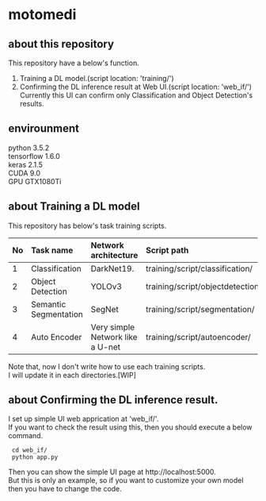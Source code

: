 # motomedi

## about this repository
This repository have a below's function.
1. Training a DL model.(script location: 'training/')  
2. Confirming the DL inference result at Web UI.(script location: 'web_if/')  
    Currently this UI can confirm only Classification and Object Detection's results.  

## envirounment
python 3.5.2  
tensorflow 1.6.0  
keras 2.1.5  
CUDA 9.0  
GPU GTX1080Ti  

## about Training a DL model
This repository has below's task training scripts.  

| No | Task name | Network architecture | Script path |
|:-----------|:------------|:------------|:------------|
| 1 | Classification | DarkNet19. | training/script/classification/ |
| 2 | Object Detection | YOLOv3 | training/script/objectdetection/ |
| 3 | Semantic Segmentation | SegNet | training/script/segmentation/ |
| 4 | Auto Encoder | Very simple Network like a U-net | training/script/autoencoder/ |

Note that, now I don't write how to use each training scripts.  
I will update it in each directories.[WIP]  

## about Confirming the DL inference result.
I set up simple UI web apprication at 'web_if/'.  
If you want to check the result using this, then you should execute a below command.  

 ```
  cd web_if/
  python app.py
 ```

Then you can show the simple UI page at http://localhost:5000.  
But this is only an example, so if you want to customize your own model then you have to change the code.  


